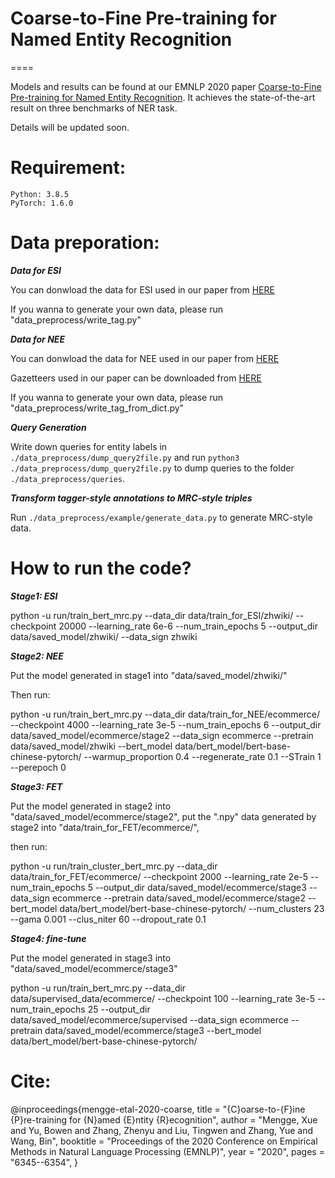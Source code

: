 # Coarse-to-Fine Pre-training for Named Entity Recognition
====

Models and results can be found at our EMNLP 2020 paper [Coarse-to-Fine Pre-training for Named Entity Recognition](https://www.aclweb.org/anthology/2020.emnlp-main.514.pdf). It achieves the state-of-the-art result on three benchmarks of NER task.

Details will be updated soon.

Requirement:
======
	Python: 3.8.5
	PyTorch: 1.6.0

Data preporation:
======

***Data for ESI***

You can donwload the data for ESI used in our paper from [HERE](https://drive.google.com/drive/folders/1qE-4P0SH8qHamPHwmlX2z_0cZQnc1bXd?usp=sharing)

If you wanna to generate your own data, please run "data_preprocess/write_tag.py"

***Data for NEE***

You can donwload the data for NEE used in our paper from [HERE](https://drive.google.com/drive/folders/1-2dPlo1iLhKWHzdicS01RxEaipSQwgia?usp=sharing)

Gazetteers used in our paper can be downloaded from [HERE](https://drive.google.com/drive/folders/1COlXFWFIWrN8nHeE7HUHdso5m5IK3T33?usp=sharing)

If you wanna to generate your own data, please run "data_preprocess/write_tag_from_dict.py"

***Query Generation***

Write down queries for entity labels in `./data_preprocess/dump_query2file.py` and run `python3 ./data_preprocess/dump_query2file.py` to dump queries to the folder `./data_preprocess/queries`. 

***Transform tagger-style annotations to MRC-style triples*** 

Run `./data_preprocess/example/generate_data.py` to generate MRC-style data. 

How to run the code?
====

***Stage1: ESI***

python -u run/train_bert_mrc.py --data_dir data/train_for_ESI/zhwiki/ --checkpoint 20000 --learning_rate 6e-6 --num_train_epochs 5 --output_dir data/saved_model/zhwiki/ --data_sign zhwiki

***Stage2: NEE***

Put the model generated in stage1 into "data/saved_model/zhwiki/"

Then run:

python -u run/train_bert_mrc.py --data_dir data/train_for_NEE/ecommerce/ --checkpoint 4000 --learning_rate 3e-5 --num_train_epochs 6 --output_dir data/saved_model/ecommerce/stage2 --data_sign ecommerce --pretrain data/saved_model/zhwiki --bert_model data/bert_model/bert-base-chinese-pytorch/ --warmup_proportion 0.4 --regenerate_rate 0.1 --STrain 1 --perepoch 0

***Stage3: FET***

Put the model generated in stage2 into "data/saved_model/ecommerce/stage2", put the ".npy" data generated by stage2 into "data/train_for_FET/ecommerce/",

then run:

python -u run/train_cluster_bert_mrc.py --data_dir data/train_for_FET/ecommerce/ --checkpoint 2000 --learning_rate 2e-5 --num_train_epochs 5 --output_dir data/saved_model/ecommerce/stage3 --data_sign ecommerce --pretrain data/saved_model/ecommerce/stage2 --bert_model data/bert_model/bert-base-chinese-pytorch/ --num_clusters 23 --gama 0.001 --clus_niter 60 --dropout_rate 0.1 

***Stage4: fine-tune***

Put the model generated in stage3 into "data/saved_model/ecommerce/stage3"

python -u run/train_bert_mrc.py --data_dir data/supervised_data/ecommerce/ --checkpoint 100 --learning_rate 3e-5 --num_train_epochs 25 --output_dir data/saved_model/ecommerce/supervised --data_sign ecommerce --pretrain data/saved_model/ecommerce/stage3 --bert_model data/bert_model/bert-base-chinese-pytorch/

Cite: 
========

@inproceedings{mengge-etal-2020-coarse,
    title = "{C}oarse-to-{F}ine {P}re-training for {N}amed {E}ntity {R}ecognition",
    author = "Mengge, Xue  and
      Yu, Bowen  and
      Zhang, Zhenyu  and
      Liu, Tingwen  and
      Zhang, Yue  and
      Wang, Bin",
    booktitle = "Proceedings of the 2020 Conference on Empirical Methods in Natural Language Processing (EMNLP)",
    year = "2020",
    pages = "6345--6354",
    }
